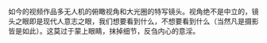 如今的视频作品多无人机的俯瞰视角和大光圈的特写镜头。视角绝不是中立的，镜头之眼即是现代人意志之眼，我们想要看到什么，不想要看到什么（当然凡是摄影皆是如此）。这莫过于蒙上眼睛，抹掉细节，反刍内心的意淫。